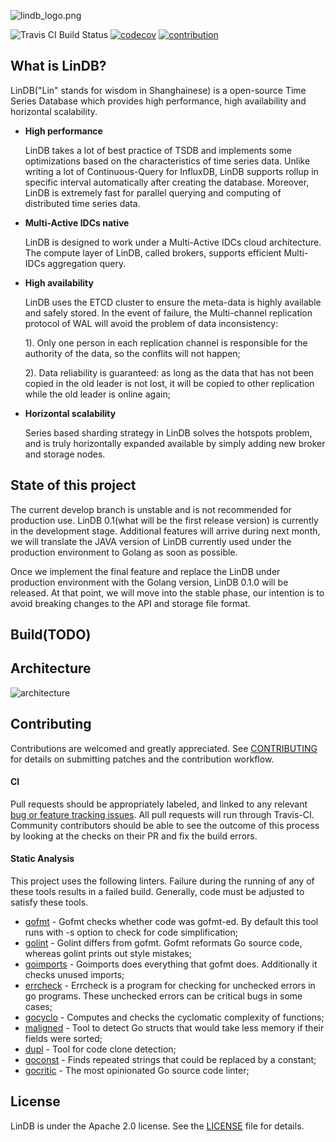 ![lindb_logo.png](https://github.com/eleme/lindb/wiki/images/lindb_logo.png)

![Travis CI Build Status](https://api.travis-ci.org/google/btree.svg?branch=master)
[![codecov](https://codecov.io/gh/stone1100/lindb/branch/develop/graph/badge.svg)](https://codecov.io/gh/stone1100/lindb)
[![contribution](https://img.shields.io/badge/contributions-welcome-brightgreen.svg?style=flat)](CONTRIBUTING.md)

## What is LinDB?

LinDB("Lin" stands for wisdom in Shanghainese) is a open-source Time Series Database which provides high performance, high availability and horizontal scalability.

+ __High performance__

  LinDB takes a lot of best practice of TSDB and implements some optimizations based on the characteristics of time series data. 
  Unlike writing a lot of Continuous-Query for InfluxDB, LinDB supports rollup in specific interval automatically after creating the database. 
  Moreover, LinDB is extremely fast for parallel querying and computing of distributed time series data.

+ __Multi-Active IDCs native__

  LinDB is designed to work under a Multi-Active IDCs cloud architecture. The compute layer of LinDB, called brokers, supports efficient Multi-IDCs aggregation query.

+ __High availability__

  LinDB uses the ETCD cluster to ensure the meta-data is highly available and safely stored. 
  In the event of failure, the Multi-channel replication protocol of WAL will avoid the problem of data inconsistency:  

  1). Only one person in each replication channel is responsible for the authority of the data, so the conflits will not happen;  

  2). Data reliability is guaranteed: as long as the data that has not been copied in the old leader is not lost, it will be copied to other replication while the old leader is online again; 

+ __Horizontal scalability__

  Series based sharding strategy in LinDB solves the hotspots problem, and is truly horizontally expanded available by simply adding new broker and storage nodes.

## State of this project

The current develop branch is unstable and is not recommended for production use. LinDB 0.1(what will be the first release version) is currently in the development stage. 
Additional features will arrive during next month, we will translate the JAVA version of LinDB currently used under the production environment to Golang as soon as possible.

Once we implement the final feature and replace the LinDB under production environment with the Golang version, LinDB 0.1.0 will be released. At that point, we will move into the stable phase, our intention is to avoid breaking changes to the API and storage file format.

## Build(TODO)

## Architecture

![architecture](https://github.com/eleme/lindb/wiki/images/lindb_architecture.jpg)

## Contributing

Contributions are welcomed and greatly appreciated. See [CONTRIBUTING](CONTRIBUTING.md) for details on submitting patches and the contribution workflow.

#### CI 
Pull requests should be appropriately labeled, and linked to any relevant [bug or feature tracking issues](https://github.com/eleme/lindb/issues). 
All pull requests will run through Travis-CI. Community contributors should be able to see the outcome of this process by looking at the checks on their PR and fix the build errors.

#### Static Analysis 
This project uses the following linters. Failure during the running of any of these tools results in a failed build. Generally, code must be adjusted to satisfy these tools.

- [gofmt](https://golang.org/cmd/gofmt/) - Gofmt checks whether code was gofmt-ed. By default this tool runs with -s option to check for code simplification;
- [golint](https://github.com/golang/lint) - Golint differs from gofmt. Gofmt reformats Go source code, whereas golint prints out style mistakes;
- [goimports](https://godoc.org/golang.org/x/tools/cmd/goimports) - Goimports does everything that gofmt does. Additionally it checks unused imports;
- [errcheck](https://github.com/kisielk/errcheck) - Errcheck is a program for checking for unchecked errors in go programs. These unchecked errors can be critical bugs in some cases;
- [gocyclo](https://github.com/alecthomas/gocyclo) - Computes and checks the cyclomatic complexity of functions;
- [maligned](https://github.com/mdempsky/maligned) - Tool to detect Go structs that would take less memory if their fields were sorted;
- [dupl](https://github.com/mibk/dupl) - Tool for code clone detection;
- [goconst](https://github.com/jgautheron/goconst) - Finds repeated strings that could be replaced by a constant;
- [gocritic](https://github.com/go-critic/go-critic) - The most opinionated Go source code linter;

## License

LinDB is under the Apache 2.0 license. See the [LICENSE](LICENSE) file for details.


